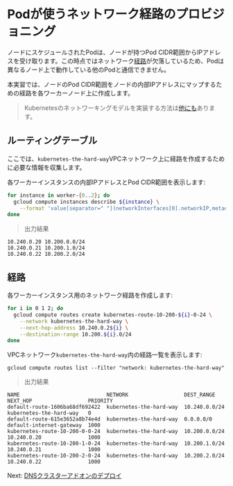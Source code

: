 # Podが使うネットワーク経路のプロビジョニング

ノードにスケジュールされたPodは、ノードが持つPod CIDR範囲からIPアドレスを受け取ります。この時点ではネットワーク[経路](https://cloud.google.com/compute/docs/vpc/routes)が欠落しているため、Podは異なるノード上で動作している他のPodと通信できません。

本実習では、ノードのPod CIDR範囲をノードの内部IPアドレスにマップするための経路を各ワーカーノード上に作成します。

> Kubernetesのネットワーキングモデルを実装する方法は[他にも](https://kubernetes.io/docs/concepts/cluster-administration/networking/#how-to-achieve-this)あります。

## ルーティングテーブル

ここでは、`kubernetes-the-hard-way`VPCネットワーク上に経路を作成するために必要な情報を収集します。

各ワーカーインスタンスの内部IPアドレスとPod CIDR範囲を表示します:

```sh
for instance in worker-{0..2}; do
  gcloud compute instances describe ${instance} \
    --format 'value[separator=" "](networkInterfaces[0].networkIP,metadata.items[0].value)'
done
```

> 出力結果

```
10.240.0.20 10.200.0.0/24
10.240.0.21 10.200.1.0/24
10.240.0.22 10.200.2.0/24
```

## 経路

各ワーカーインスタンス用のネットワーク経路を作成します:

```sh
for i in 0 1 2; do
  gcloud compute routes create kubernetes-route-10-200-${i}-0-24 \
    --network kubernetes-the-hard-way \
    --next-hop-address 10.240.0.2${i} \
    --destination-range 10.200.${i}.0/24
done
```

VPCネットワーク`kubernetes-the-hard-way`内の経路一覧を表示します:

```
gcloud compute routes list --filter "network: kubernetes-the-hard-way"
```

> 出力結果

```
NAME                            NETWORK                  DEST_RANGE     NEXT_HOP                  PRIORITY
default-route-1606ba68df692422  kubernetes-the-hard-way  10.240.0.0/24  kubernetes-the-hard-way   0
default-route-615e3652a8b74e4d  kubernetes-the-hard-way  0.0.0.0/0      default-internet-gateway  1000
kubernetes-route-10-200-0-0-24  kubernetes-the-hard-way  10.200.0.0/24  10.240.0.20               1000
kubernetes-route-10-200-1-0-24  kubernetes-the-hard-way  10.200.1.0/24  10.240.0.21               1000
kubernetes-route-10-200-2-0-24  kubernetes-the-hard-way  10.200.2.0/24  10.240.0.22               1000
```

Next: [DNSクラスターアドオンのデプロイ](12-dns-addon.md)
